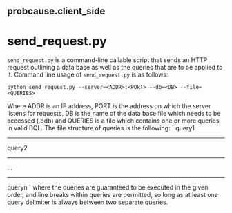 ## probcause.client_side

# send_request.py

`send_request.py` is a command-line callable script that sends an HTTP request outlining a data base as well as the queries that are to be applied to it. 
Command line usage of `send_request.py` is as follows:

`python send_request.py --server=<ADDR>:<PORT> --db=<DB> --file=<QUERIES>`

Where ADDR is an IP address, PORT is the address on which the server listens for requests, DB is the name of the data base file which needs to be accessed (<name>.bdb) and QUERIES is a file which contains one or more queries in valid BQL. The file structure of queries is the following:
`
query1
*****
query2
*****
...
*****
queryn
`
where the queries are guaranteed to be executed in the given order, and line breaks within queries are permitted, so long as at least one query delimiter is always between two separate queries.

